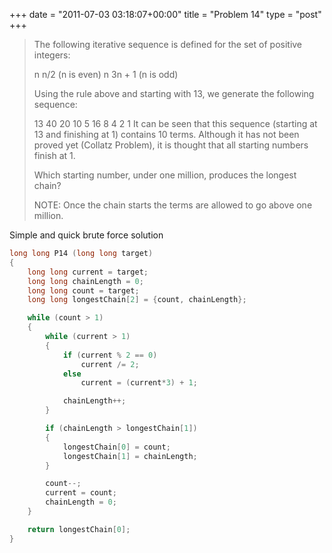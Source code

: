 +++
date = "2011-07-03 03:18:07+00:00"
title = "Problem 14"
type = "post"
+++

<blockquote>
The following iterative sequence is defined for the set of positive integers:

n  n/2 (n is even)
n  3n + 1 (n is odd)

Using the rule above and starting with 13, we generate the following sequence:

13  40  20  10  5  16  8  4  2  1
It can be seen that this sequence (starting at 13 and finishing at 1) contains 10 terms. Although it has not been proved yet (Collatz Problem), it is thought that all starting numbers finish at 1.

Which starting number, under one million, produces the longest chain?

NOTE: Once the chain starts the terms are allowed to go above one million.
</blockquote>

<!--more-->

Simple and quick brute force solution

```cpp
long long P14 (long long target)
{
	long long current = target;
	long long chainLength = 0;
	long long count = target;
	long long longestChain[2] = {count, chainLength};

	while (count > 1)
	{
		while (current > 1)
		{
			if (current % 2 == 0)
				current /= 2;
			else
				current = (current*3) + 1;

			chainLength++;
		}

		if (chainLength > longestChain[1])
		{
			longestChain[0] = count;
			longestChain[1] = chainLength;
		}

		count--;
		current = count;
		chainLength = 0;
	}

	return longestChain[0];
}
```
